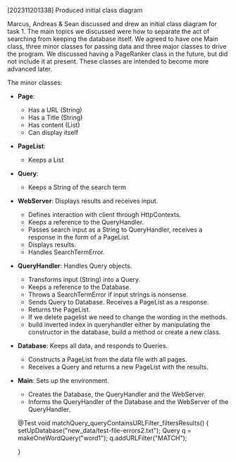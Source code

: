 [202311201338] Produced initial class diagram

Marcus, Andreas & Sean discussed and drew an initial class diagram for task 1. 
The main topics we discussed were how to separate the act of searching from keeping the database itself.
We agreed to have one Main class, three minor classes for passing data and three major classes to drive the program. We discussed having a PageRanker class in the future, but did not include it at present. These classes are intended to become more advanced later.

The minor classes:

- **Page**:
    - Has a URL (String)
    - Has a Title (String)
    - Has content (List<String>)
    - Can display itself
- **PageList**:
    - Keeps a List<Page>
- **Query**:
    - Keeps a String of the search term

- **WebServer**: Displays results and receives input.
    - Defines interaction with client through HttpContexts.
    - Keeps a reference to the QueryHandler.
    - Passes search input as a String to QueryHandler, receives a response in the form of a PageList.
    - Displays results.
    - Handles SearchTermError.
- **QueryHandler**: Handles Query objects.
    - Transforms input (String) into a Query.
    - Keeps a reference to the Database.
    - Throws a SearchTermError if input strings is nonsense.
    - Sends Query to Database. Receives a PageList as a response.
    - Returns the PageList.
    - If we delete pagelist we need to change the wording in the methods. 
    - build inverted index in queryhandler either by manipulating the constructor in the database, build a method or create a new class. 
- **Database**: Keeps all data, and responds to Queries.
    - Constructs a PageList from the data file with all pages.
    - Receives a Query and returns a new PageList with the results.

- **Main**: Sets up the environment.
    - Creates the Database, the QueryHandler and the WebServer.
    - Informs the QueryHandler of the Database and the WebServer of the QueryHandler.




    @Test void matchQuery_queryContainsURLFilter_filtersResults() {
        setUpDatabase("new_data/test-file-errors2.txt");
        Query q = makeOneWordQuery("word1");
        q.addURLFilter("MATCH");

    }